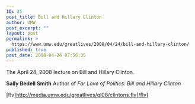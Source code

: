 ```yaml
---
ID: 25
post_title: Bill and Hillary Clinton
author: UMW
post_excerpt: ""
layout: post
permalink: >
  https://www.umw.edu/greatlives/2008/04/24/bill-and-hillary-clinton/
published: true
post_date: 2008-04-24 07:50:35
---
```

The April 24, 2008 lecture on Bill and Hillary Clinton.

<strong>Sally Bedell Smith</strong>
Author of <em>For Love of Politics: Bill and Hillary Clinton
</em>

[flv]http://media.umw.edu/greatlives/gl08/clintons.flv[/flv]